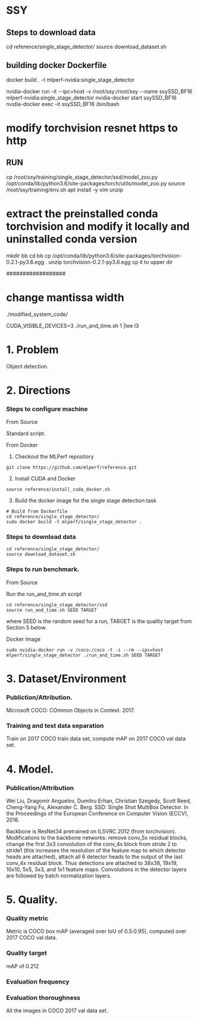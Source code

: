 # SSY

## Steps to download data

cd reference/single_stage_detector/
source download_dataset.sh

## building docker Dockerfile
docker build . -t mlperf-nvidia:single_stage_detector

nvidia-docker run -it --ipc=host -v /root/ssy:/root/ssy --name ssySSD_BF16 mlperf-nvidia:single_stage_detector
nvidia-docker start ssySSD_BF16
nvidia-docker exec -it ssySSD_BF16 /bin/bash

# modify torchvision resnet https to http
## RUN
cp /root/ssy/training/single_stage_detector/ssd/model_zoo.py /opt/conda/lib/python3.6/site-packages/torch/utils/model_zoo.py
source /root/ssy/training/env.sh
apt install -y vim unzip

# extract the preinstalled conda torchvision and modify it locally and uninstalled conda version
mkdir bb
cd bb
cp /opt/conda/lib/python3.6/site-packages/torchvision-0.2.1-py3.6.egg .
unzip torchvision-0.2.1-py3.6.egg
cp it to upper dir


##################
# change mantissa width
./modified_system_code/

CUDA_VISIBLE_DEVICES=3  ./run_and_time.sh 1 |tee l3
# 1. Problem
Object detection.

# 2. Directions

### Steps to configure machine
From Source

Standard script.

From Docker
1. Checkout the MLPerf repository
```
git clone https://github.com/mlperf/reference.git
```
2. Install CUDA and Docker
```
source reference/install_cuda_docker.sh
```
3. Build the docker image for the single stage detection task
```
# Build from Dockerfile
cd reference/single_stage_detector/
sudo docker build -t mlperf/single_stage_detector .
```

### Steps to download data
```
cd reference/single_stage_detector/
source download_dataset.sh
```

### Steps to run benchmark.
From Source

Run the run_and_time.sh script
```
cd reference/single_stage_detector/ssd
source run_and_time.sh SEED TARGET
```
where SEED is the random seed for a run, TARGET is the quality target from Section 5 below.

Docker Image
```
sudo nvidia-docker run -v /coco:/coco -t -i --rm --ipc=host mlperf/single_stage_detector ./run_and_time.sh SEED TARGET
```

# 3. Dataset/Environment
### Publiction/Attribution.
Microsoft COCO: COmmon Objects in Context. 2017.

### Training and test data separation
Train on 2017 COCO train data set, compute mAP on 2017 COCO val data set.

# 4. Model.
### Publication/Attribution
Wei Liu, Dragomir Anguelov, Dumitru Erhan, Christian Szegedy, Scott Reed, Cheng-Yang Fu, Alexander C. Berg. SSD: Single Shot MultiBox Detector. In the Proceedings of the European Conference on Computer Vision (ECCV), 2016.

Backbone is ResNet34 pretrained on ILSVRC 2012 (from torchvision). Modifications to the backbone networks: remove conv_5x residual blocks, change the first 3x3 convolution of the conv_4x block from stride 2 to stride1 (this increases the resolution of the feature map to which detector heads are attached), attach all 6 detector heads to the output of the last conv_4x residual block. Thus detections are attached to 38x38, 19x19, 10x10, 5x5, 3x3, and 1x1 feature maps. Convolutions in the detector layers are followed by batch normalization layers.

# 5. Quality.
### Quality metric
Metric is COCO box mAP (averaged over IoU of 0.5:0.95), computed over 2017 COCO val data.

### Quality target
mAP of 0.212

### Evaluation frequency

### Evaluation thoroughness
All the images in COCO 2017 val data set.
